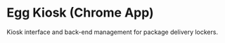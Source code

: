 Egg Kiosk (Chrome App)
======================

Kiosk interface and back-end management for package delivery lockers.
